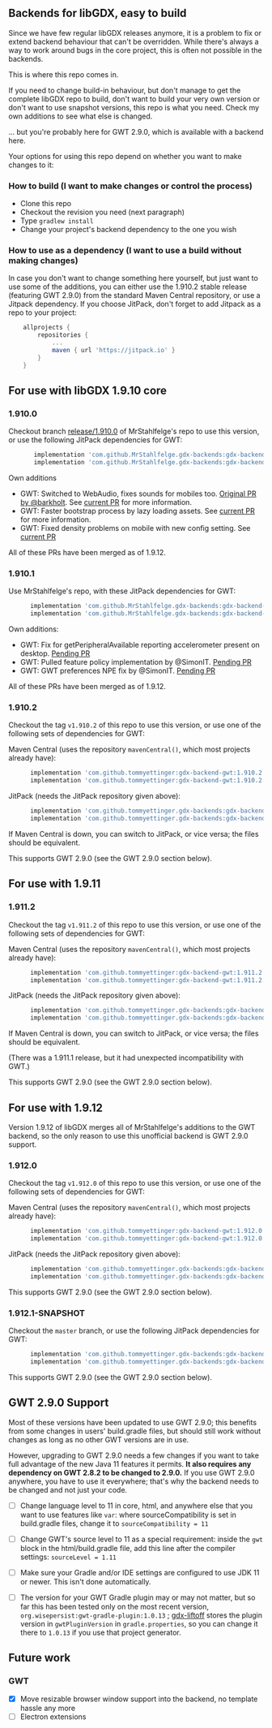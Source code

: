 ## Backends for libGDX, easy to build

Since we have few regular libGDX releases anymore, it is a problem to fix or extend backend behaviour that can't be overridden.
While there's always a way to work around bugs in the core project, this is often not possible in the backends.

This is where this repo comes in.

If you need to change build-in behaviour, but don't manage to get the complete libGDX repo to build, don't want to 
build your very own version or don't want to use snapshot versions, this repo is what you need. Check my own additions
to see what else is changed.

... but you're probably here for GWT 2.9.0, which is available with a backend here.

Your options for using this repo depend on whether you want to make changes to it:

### How to build (I want to make changes or control the process)

* Clone this repo
* Checkout the revision you need (next paragraph)
* Type `gradlew install`
* Change your project's backend dependency to the one you wish

### How to use as a dependency (I want to use a build without making changes)

In case you don't want to change something here yourself, but just want to use some of the additions, you can either use
the 1.910.2 stable release (featuring GWT 2.9.0) from the standard Maven Central repository, or use a Jitpack
dependency. If you choose JitPack, don't forget to add Jitpack as a repo to your project:
```groovy
    allprojects {
	    repositories {
		    ...
		    maven { url 'https://jitpack.io' }
	    }
    }
```

## For use with libGDX 1.9.10 core

### 1.910.0

Checkout branch [release/1.910.0](https://github.com/MrStahlfelge/gdx-backends/tree/release/1.910.0) of
MrStahlfelge's repo to use this version, or use the following JitPack dependencies for GWT:
```groovy
       implementation 'com.github.MrStahlfelge.gdx-backends:gdx-backend-gwt:1.910.0'
       implementation 'com.github.MrStahlfelge.gdx-backends:gdx-backend-gwt:1.910.0:sources'
```
Own additions
* GWT: Switched to WebAudio, fixes sounds for mobiles too. [Original PR by @barkholt](https://github.com/libgdx/libgdx/pull/4220). See [current PR](https://github.com/libgdx/libgdx/pull/5659) for more information.
* GWT: Faster bootstrap process by lazy loading assets. See [current PR](https://github.com/libgdx/libgdx/pull/5677) for more information.
* GWT: Fixed density problems on mobile with new config setting. See [current PR](https://github.com/libgdx/libgdx/pull/5691)

All of these PRs have been merged as of 1.9.12.

### 1.910.1

Use MrStahlfelge's repo, with these JitPack dependencies for GWT:
```groovy
      implementation 'com.github.MrStahlfelge.gdx-backends:gdx-backend-gwt:master-SNAPSHOT'
      implementation 'com.github.MrStahlfelge.gdx-backends:gdx-backend-gwt:master-SNAPSHOT:sources'
```
Own additions:
* GWT: Fix for getPeripheralAvailable reporting accelerometer present on desktop. [Pending PR](https://github.com/libgdx/libgdx/pull/5758)
* GWT: Pulled feature policy implementation by @SimonIT. [Pending PR](https://github.com/libgdx/libgdx/pull/5784)
* GWT: GWT preferences NPE fix by @SimonIT. [Pending PR](https://github.com/libgdx/libgdx/pull/5838)

All of these PRs have been merged as of 1.9.12.

### 1.910.2

Checkout the tag `v1.910.2` of this repo to use this version, or use one of the following sets of dependencies for GWT:

Maven Central (uses the repository `mavenCentral()`, which most projects already have):
```groovy
      implementation 'com.github.tommyettinger:gdx-backend-gwt:1.910.2'
      implementation 'com.github.tommyettinger:gdx-backend-gwt:1.910.2:sources'
```

JitPack (needs the JitPack repository given above):
```groovy
      implementation 'com.github.tommyettinger.gdx-backends:gdx-backend-gwt:v1.910.2'
      implementation 'com.github.tommyettinger.gdx-backends:gdx-backend-gwt:v1.910.2:sources'
```

If Maven Central is down, you can switch to JitPack, or vice versa; the files should be equivalent.

This supports GWT 2.9.0 (see the GWT 2.9.0 section below).

## For use with 1.9.11

### 1.911.2

Checkout the tag `v1.911.2` of this repo to use this version, or use one of the following sets of dependencies for GWT:

Maven Central (uses the repository `mavenCentral()`, which most projects already have):
```groovy
      implementation 'com.github.tommyettinger:gdx-backend-gwt:1.911.2'
      implementation 'com.github.tommyettinger:gdx-backend-gwt:1.911.2:sources'
```

JitPack (needs the JitPack repository given above):
```groovy
      implementation 'com.github.tommyettinger.gdx-backends:gdx-backend-gwt:v1.911.2'
      implementation 'com.github.tommyettinger.gdx-backends:gdx-backend-gwt:v1.911.2:sources'
```

If Maven Central is down, you can switch to JitPack, or vice versa; the files should be equivalent.

(There was a 1.911.1 release, but it had unexpected incompatibility with GWT.)

This supports GWT 2.9.0 (see the GWT 2.9.0 section below).


## For use with 1.9.12

Version 1.9.12 of libGDX merges all of MrStahlfelge's additions to the GWT backend, so the only reason to use this
unofficial backend is GWT 2.9.0 support.

### 1.912.0

Checkout the tag `v1.912.0` of this repo to use this version, or use one of the following sets of dependencies for GWT:

Maven Central (uses the repository `mavenCentral()`, which most projects already have):
```groovy
      implementation 'com.github.tommyettinger:gdx-backend-gwt:1.912.0'
      implementation 'com.github.tommyettinger:gdx-backend-gwt:1.912.0:sources'
```

JitPack (needs the JitPack repository given above):
```groovy
      implementation 'com.github.tommyettinger.gdx-backends:gdx-backend-gwt:v1.912.0'
      implementation 'com.github.tommyettinger.gdx-backends:gdx-backend-gwt:v1.912.0:sources'
```

This supports GWT 2.9.0 (see the GWT 2.9.0 section below).

### 1.912.1-SNAPSHOT

Checkout the `master` branch, or use the following JitPack dependencies for GWT:

```groovy
      implementation 'com.github.tommyettinger.gdx-backends:gdx-backend-gwt:master-SNAPSHOT'
      implementation 'com.github.tommyettinger.gdx-backends:gdx-backend-gwt:master-SNAPSHOT:sources'
```

This supports GWT 2.9.0 (see the GWT 2.9.0 section below).

## GWT 2.9.0 Support

Most of these versions have been updated to use GWT 2.9.0; this benefits from some changes in users' build.gradle files, 
but should still work without changes as long as no other GWT versions are in use.

However, upgrading to GWT 2.9.0 needs a few changes if you want to take full advantage of the new Java 11 features
it permits. **It also requires any dependency on GWT 2.8.2 to be changed to 2.9.0.** If you use GWT 2.9.0 anywhere, you
have to use it everywhere; that's why the backend needs to be changed and not just your code.
- [ ] Change language level to 11 in core, html, and anywhere else that you want to use features
  like `var`: where sourceCompatibility is set in build.gradle files, change it to `sourceCompatibility = 11`
- [ ] Change GWT's source level to 11 as a special requirement: inside the `gwt` block in the html/build.gradle
  file, add this line after the compiler settings: `sourceLevel = 1.11`
- [ ] Make sure your Gradle and/or IDE settings are configured to use JDK 11 or newer. This isn't done automatically.
- [ ] The version for your GWT Gradle plugin may or may not matter, but so far this has been tested only
  on the most recent version, `org.wisepersist:gwt-gradle-plugin:1.0.13` ;
  [gdx-liftoff](https://github.com/tommyettinger/gdx-liftoff) stores the plugin version in `gwtPluginVersion` in
  `gradle.properties`, so you can change it there to `1.0.13` if you use that project generator.


## Future work

### GWT
- [x] Move resizable browser window support into the backend, no template hassle any more
- [ ] Electron extensions
